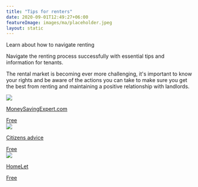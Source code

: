 ```yaml
---
title: "Tips for renters"
date: 2020-09-01T12:49:27+06:00
featureImage: images/ma/placeholder.jpeg
layout: static
---
```


Learn about how to navigate renting

Navigate the renting process successfully with essential tips and information for tenants.

The rental market is becoming ever more challenging, it's important to know your rights and be aware of the actions you can take to make sure you get the best from renting and maintaining a positive relationship with landlords.

<a class="ma-link" href="https://www.moneysavingexpert.com/mortgages/rent-a-property/"><div class="ma-card ma-card-Wealth"><div class="ma-icon"><img src ="/images/Icon-check - wealth - opacity.svg"/></div><div class="ma-name"><p>MoneySavingExpert.com</p></div><div class="ma-paid-text"><span>Free </span></div></div></a><a class="ma-link" href="https://www.citizensadvice.org.uk/housing/renting-a-home/"><div class="ma-card ma-card-Wealth"><div class="ma-icon"><img src ="/images/Icon-check - wealth - opacity.svg"/></div><div class="ma-name"><p>Citizens advice</p></div><div class="ma-paid-text"><span>Free </span></div></div></a><a class="ma-link" href="https://homelet.co.uk/tenants/tips-for-tenants"><div class="ma-card ma-card-Wealth"><div class="ma-icon"><img src ="/images/Icon-check - wealth - opacity.svg"/></div><div class="ma-name"><p>HomeLet</p></div><div class="ma-paid-text"><span>Free </span></div></div></a>  

<br/><br/>






